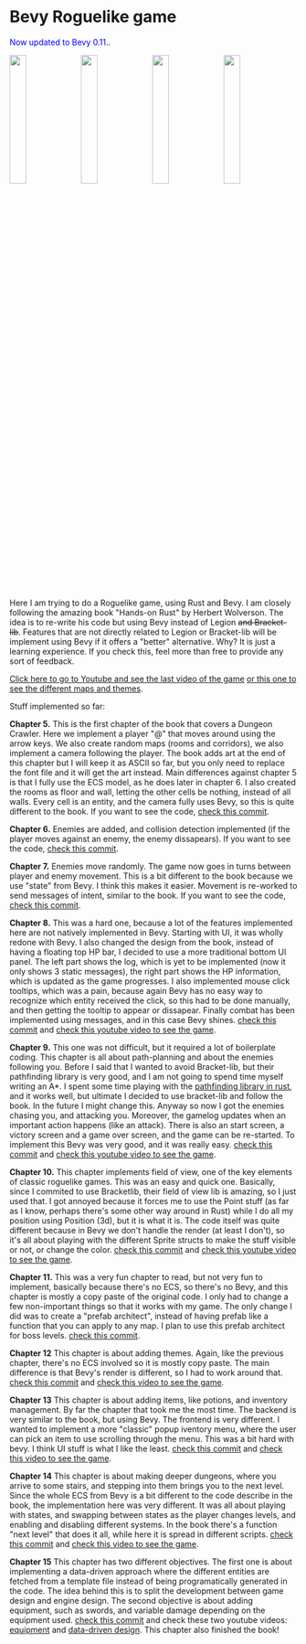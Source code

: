 # Bevy Roguelike game

<span style="color:blue">Now updated to Bevy 0.11.</span>.

<p float="left">
  <img src="https://raw.githubusercontent.com/thephet/BevyRoguelike/main/screenshots/title_screen.png" width="24%" />
  <img src="https://raw.githubusercontent.com/thephet/BevyRoguelike/main/screenshots/dungeon.png" width="24%" /> 
  <img src="https://raw.githubusercontent.com/thephet/BevyRoguelike/main/screenshots/forest.png" width="24%" /> 
  <img src="https://raw.githubusercontent.com/thephet/BevyRoguelike/main/screenshots/caves.png" width="24%" /> 
</p>

Here I am trying to do a Roguelike game, using Rust and Bevy. I am closely following the amazing book "Hands-on Rust" by Herbert Wolverson. 
The idea is to re-write his code but using Bevy instead of Legion ~~and Bracket-lib~~. Features that are not directly related 
to Legion or Bracket-lib will be implement using Bevy if it offers a "better" alternative. Why? It is just a learning experience.
If you check this, feel more than free to provide any sort of feedback.

[Click here to go to Youtube and see the last video of the game](https://www.youtube.com/watch?v=OJuPTUPgVE8) [or this one to see the different maps and themes](https://www.youtube.com/watch?v=rF9SKP2W7BY).

Stuff implemented so far:

**Chapter 5.** This is the first chapter of the book that covers a Dungeon Crawler. Here we implement a player "@" that moves around using the arrow keys.
We also create random maps (rooms and corridors), we also implement a camera following the player. The book adds art at the end of this chapter but I
will keep it as ASCII so far, but you only need to replace the font file and it will get the art instead.
Main differences against chapter 5 is that I fully use the ECS model, as he does later in chapter 6. I also created the rooms as floor and wall, letting the
other cells be nothing, instead of all walls. Every cell is an entity, and the camera fully uses Bevy, so this is quite different to the book.
If you want to see the code, [check this commit](https://github.com/thephet/BevyRoguelike/tree/b9838c1fcaada49dbea27a9e40fa50c48cda512f).

**Chapter 6.** Enemies are added, and collision detection implemented (if the player moves against an enemy, the enemy dissapears).
If you want to see the code, [check this commit](https://github.com/thephet/BevyRoguelike/tree/861c7751ae4f08a533198803338a79fad684c6bd).

**Chapter 7.** Enemies move randomly. The game now goes in turns between player and enemy movement. This is a bit different to the book because 
we use "state" from Bevy. I think this makes it easier. Movement is re-worked to send messages of intent, similar to the book. 
If you want to see the code, [check this commit](https://github.com/thephet/BevyRoguelike/tree/b4bd4cdc4f4eff145ebe2c070fc5eee07a2bef81).

**Chapter 8.** This was a hard one, because a lot of the features implemented here are not natively implemented in Bevy. Starting with UI, it was wholly redone with Bevy. I also changed the design from the book, instead of having a floating top HP bar, I decided to use a more traditional bottom UI panel. The left part shows the log, which is yet to be implemented (now it only shows 3 static messages), the right part shows the HP information, which is updated as the game progresses. I also implemented mouse click tooltips, which was a pain, because again Bevy has no easy way to recognize which entity received the click, so this had to be done manually, and then getting the tooltip to appear or dissapear. Finally combat has been implemented using messages, and in this case Bevy shines. [check this commit](https://github.com/thephet/BevyRoguelike/tree/b06e6582c68ffd0cc8ba2303f074c38a3b0e880a) and [check this youtube video to see the game](https://www.youtube.com/watch?v=CJdQXVfgwsU).

**Chapter 9.** This one was not difficult, but it required a lot of boilerplate coding. This chapter is all about path-planning and about the enemies following you. Before I said that I wanted to avoid Bracket-lib, but their pathfinding library is very good, and I am not going to spend time myself writing an A*. I spent some time playing with the [pathfinding library in rust](https://docs.rs/pathfinding/latest/pathfinding/), and it works well, but ultimate I decided to use bracket-lib and follow the book. In the future I might change this. Anyway so now I got the enemies chasing you, and attacking you. Moreover, the gamelog updates when an important action happens (like an attack). There is also an start screen, a victory screen and a game over screen, and the game can be re-started. To implement this Bevy was very good, and it was really easy. [check this commit](https://github.com/thephet/BevyRoguelike/tree/406f4ac4d334703310f6325b6888ea7a21944c94) and [check this youtube video to see the game](https://www.youtube.com/watch?v=SDzFxr87X-8).

**Chapter 10.** This chapter implements field of view, one of the key elements of classic roguelike games. This was an easy and quick one. Basically, since I commited to use Bracketlib, their field of view lib is amazing, so I just used that. I got annoyed because it forces me to use the Point stuff (as far as I know, perhaps there's some other way around in Rust) while I do all my position using Position (3d), but it is what it is. The code itself was quite different because in Bevy we don't handle the render (at least I don't), so it's all about playing with the different Sprite structs to make the stuff visible or not, or change the color. [check this commit](https://github.com/thephet/BevyRoguelike/tree/bc0a70f4c1911859c71f9728a1044b4deb394585) and [check this youtube video to see the game](https://www.youtube.com/watch?v=OJuPTUPgVE8).

**Chapter 11.** This was a very fun chapter to read, but not very fun to implement, basically because there's no ECS, so there's no Bevy, and this chapter is mostly a copy paste of the original code. I only had to change a few non-important things so that it works with my game. The only change I did was to create a "prefab architect", instead of having prefab like a function that you can apply to any map. I plan to use this prefab architect for boss levels. [check this commit](https://github.com/thephet/BevyRoguelike/tree/31eca1705da44c6d5a233bd9687651d8a9a50c0a).

**Chapter 12** This chapter is about adding themes. Again, like the previous chapter, there's no ECS involved so it is mostly copy paste. The main difference is that Bevy's render is different, so I had to work around that. [check this commit](https://github.com/thephet/BevyRoguelike/tree/4d196c8faa9d78eb71645e903dc5f874d03642fa) and [check this video to see the game](https://www.youtube.com/watch?v=rF9SKP2W7BY).

**Chapter 13** This chapter is about adding items, like potions, and inventory management. By far the chapter that took me the most time. The backend is very similar to the book, but using Bevy. The frontend is very different. I wanted to implement a more "classic" popup iventory menu, where the user can pick an item to use scrolling through the menu. This was a bit hard with bevy. I think UI stuff is what I like the least. [check this commit](https://github.com/thephet/BevyRoguelike/tree/e403de02421e2c5be7d36c98186e6f554096bd4e) and [check this video to see the game](https://www.youtube.com/watch?v=TO99KHgz4iI).

**Chapter 14** This chapter is about making deeper dungeons, where you arrive to some stairs, and stepping into them brings you to the next level. Since the whole ECS from Bevy is a bit different to the code describe in the book, the implementation here was very different. It was all about playing with states, and swapping between states as the player changes levels, and enabling and disabling different systems. In the book there's a function "next level" that does it all, while here it is spread in different scripts. [check this commit](https://github.com/thephet/BevyRoguelike/tree/e2d4c8c1e5432576416eadb87587841a5597907a) and [check this video to see the game](https://youtu.be/0A54EDGwdZ8).

**Chapter 15** This chapter has two different objectives. The first one is about implementing a data-driven approach where the different entities are fetched from a template file instead of being programatically generated in the code. The idea behind this is to split the development between game design and engine design. The second objective is about adding equipment, such as swords, and variable damage depending on the equipment used.  [check this commit](https://github.com/thephet/BevyRoguelike/commit/8f9b329d6509724f2f6f65770a57ca1db50a8bd6) and check these two youtube videos: [equipment](https://youtu.be/4kOhoIGzTqo) and [data-driven design](https://youtu.be/_kYizf5Ybgc). This chapter also finished the book!
